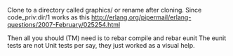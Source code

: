 Clone to a directory called graphics/ or rename after cloning.
Since code_priv:dir/1 works as this http://erlang.org/pipermail/erlang-questions/2007-February/025254.html

Then all you should (TM) need is to rebar compile and rebar eunit
The eunit tests are not Unit tests per say, they just worked as a visual help.

